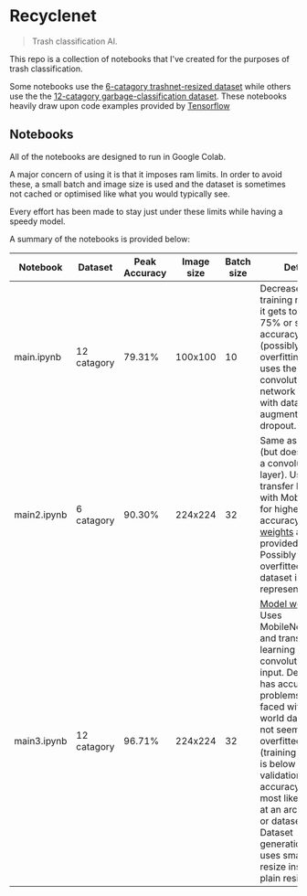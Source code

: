 # Recyclenet

> Trash classification AI.

This repo is a collection of notebooks that I've created for the purposes of trash classification.

Some notebooks use the [6-catagory trashnet-resized dataset](https://github.com/garythung/trashnet) while others use the
the [12-catagory garbage-classification dataset](https://www.kaggle.com/mostafaabla/garbage-classification).
These notebooks heavily draw upon code examples provided by [Tensorflow](https://www.tensorflow.org/tutorials)

## Notebooks

All of the notebooks are designed to run in Google Colab.

A major concern of using it is that it imposes ram limits. In order to avoid these, a small batch and image size is used and the dataset is sometimes not cached or optimised like
what you would typically see.

Every effort has been made to stay just under these limits while having a speedy model.

A summary of the notebooks is provided below:

| Notebook    | Dataset     | Peak Accuracy | Image size | Batch size | Details                                                                                                                                                                                                                                                                                                                                                                                                                                          |
| ----------- | ----------- | ------------- | ---------- | ---------- | ------------------------------------------------------------------------------------------------------------------------------------------------------------------------------------------------------------------------------------------------------------------------------------------------------------------------------------------------------------------------------------------------------------------------------------------------ |
| main.ipynb  | 12 catagory | 79.31%        | 100x100    | 10         | Decrease the training rate once it gets to around 75% or so accuracy (possibly due to overfitting). This uses the standard convolutional network approch, with data augmentation and dropout.                                                                                                                                                                                                                                                    |
| main2.ipynb | 6 catagory  | 90.30%        | 224x224    | 32         | Same as above (but does not use a convolutional layer). Uses transfer learning with MobileNetV2 for higher accuracy. [Model weights](<https://github.com/TinyTinfoil/recyclenet/blob/main/model%20(2).h5>) are provided. Possibly overfitted or dataset is not representative.                                                                                                                                                                   |
| main3.ipynb | 12 catagory | 96.71%        | 224x224    | 32         | [Model weights](<https://github.com/TinyTinfoil/recyclenet/blob/main/model%20(3).h5>). Uses MobileNetV3small and transfer learning with a convolutional input. Definitely has accuracy problems when faced with real-world data. Does not seem to be overfitted (training accuracy is below validation accuracy), so most likely points at an architectural or dataset issue. Dataset generation also uses smart-resize instead of plain resize. |
